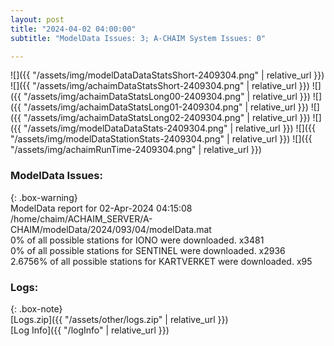 ```yaml
---
layout: post
title: "2024-04-02 04:00:00"
subtitle: "ModelData Issues: 3; A-CHAIM System Issues: 0"

---
```


![]({{ "/assets/img/modelDataDataStatsShort-2409304.png" | relative_url }})
![]({{ "/assets/img/achaimDataStatsShort-2409304.png" | relative_url }})
![]({{ "/assets/img/achaimDataStatsLong00-2409304.png" | relative_url }})
![]({{ "/assets/img/achaimDataStatsLong01-2409304.png" | relative_url }})
![]({{ "/assets/img/achaimDataStatsLong02-2409304.png" | relative_url }})
![]({{ "/assets/img/modelDataDataStats-2409304.png" | relative_url }})
![]({{ "/assets/img/modelDataStationStats-2409304.png" | relative_url }})
![]({{ "/assets/img/achaimRunTime-2409304.png" | relative_url }})


### ModelData Issues:  
  
{: .box-warning}  
 ModelData report for 02-Apr-2024 04:15:08   
 /home/chaim/ACHAIM_SERVER/A-CHAIM/modelData/2024/093/04/modelData.mat   
 0% of all possible stations for IONO were downloaded. x3481   
 0% of all possible stations for SENTINEL were downloaded. x2936   
 2.6756% of all possible stations for KARTVERKET were downloaded. x95   
  


### Logs:  
  
{: .box-note}  
[Logs.zip]({{ "/assets/other/logs.zip" | relative_url }})  
[Log Info]({{ "/logInfo" | relative_url }})  
